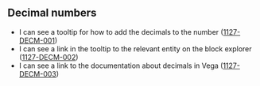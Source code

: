 ## Decimal numbers

- I can see a tooltip for how to add the decimals to the number (<a name="1127-DECM-001" href="#1127-DECM-001">1127-DECM-001</a>)
- I can see a link in the tooltip to the relevant entity on the block explorer (<a name="1127-DECM-002" href="#1127-DECM-002">1127-DECM-002</a>)
- I can see a link to the documentation about decimals in Vega (<a name="1127-DECM-003" href="#1127-DECM-003">1127-DECM-003</a>)
